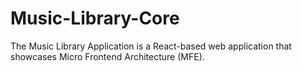 # Music-Library-Core
The Music Library Application is a React-based web application that showcases Micro Frontend Architecture (MFE).
